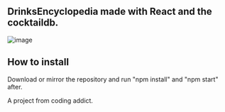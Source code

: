 ## DrinksEncyclopedia made with React and the cocktaildb.
![image](https://github.com/Ericmohn/DrinksEncyclopedia/assets/68788167/e18c159d-0423-448d-9b3c-614c8be9d905)


## How to install
Download or mirror the repository and run "npm install" and "npm start" after.

A project from coding addict.

